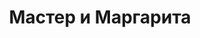---
layout: card_flex_nav
lang: UA
title:  Мастер и Маргарита
isbn: N/A
cover: /assets/images/UA/MM_UA_001_front.jpg
bcover: /assets/images/UA/MM_UA_001_back.jpg
pubyr: 1988
editor: Ed. цк лксму \"Молодь\" (Кевь) 
acqdt: 12/2019
acqplace: Cadeau Annif. 
contrib: K+kids
---